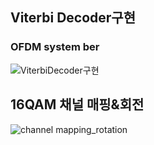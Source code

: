 ## Viterbi Decoder구현

<h3>OFDM system ber</h3>

![ViterbiDecoder구현](https://github.com/YoonKangWook/SignalSystem/assets/119559938/5403e33b-46e1-4e23-90dc-344ba023f361)

## 16QAM 채널 매핑&회전
![channel mapping_rotation](https://github.com/YoonKangWook/SignalSystem/assets/119559938/325a44e8-185e-43bb-b22a-6a6ed57381ce)
